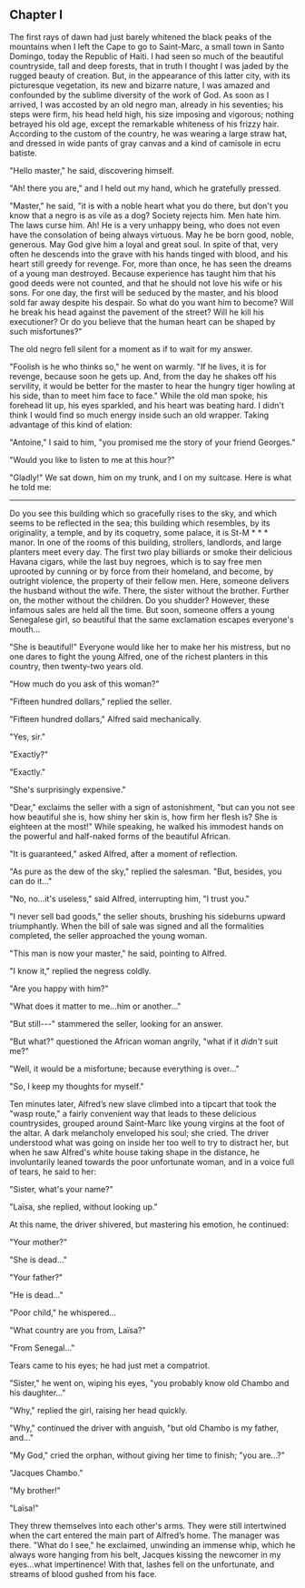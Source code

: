 ## Chapter I

The first rays of dawn had just barely whitened the black peaks of the mountains when I left the Cape to go to Saint-Marc, a small town in Santo Domingo, today the Republic of Haiti.  I had seen so much of the beautiful countryside, tall and deep forests, that in truth I thought I was jaded by the rugged beauty of creation. But, in the appearance of this latter city, with its picturesque vegetation, its new and bizarre nature, I was amazed and confounded by the sublime diversity of the work of God. As soon as I arrived, I was accosted by an old negro man, already in his seventies; his steps were firm, his head held high, his size imposing and vigorous; nothing betrayed his old age, except the remarkable whiteness of his frizzy hair. According to the custom of the country, he was wearing a large straw hat, and dressed in wide pants of gray canvas and a kind of camisole in ecru batiste.

"Hello master," he said, discovering himself.

"Ah! there you are," and I held out my hand, which he gratefully pressed.

"Master," he said, "it is with a noble heart what you do there, but don't you know that a negro is as vile as a dog?  Society rejects him.  Men hate him.  The laws curse him.  Ah!  He is a very unhappy being, who does not even have the consolation of being always virtuous.  May he be born good, noble, generous.  May God give him a loyal and great soul.  In spite of that, very often he descends into the grave with his hands tinged with blood, and his heart still greedy for revenge.  For, more than once, he has seen the dreams of a young man destroyed.  Because experience has taught him that his good deeds were not counted, and that he should not love his wife or his sons.  For one day, the first will be seduced by the master, and his blood sold far away despite his despair.  So what do you want him to become?  Will he break his head against the pavement of the street?  Will he kill his executioner?  Or do you believe that the human heart can be shaped by such misfortunes?"

The old negro fell silent for a moment as if to wait for my answer.

"Foolish is he who thinks so," he went on warmly.  "If he lives, it is for revenge, because soon he gets up.  And, from the day he shakes off his servility, it would be better for the master to hear the hungry tiger howling at his side, than to meet him face to face."  While the old man spoke, his forehead lit up, his eyes sparkled, and his heart was beating hard.  I didn't think I would find so much energy inside such an old wrapper.  Taking advantage of this kind of elation:

"Antoine," I said to him, "you promised me the story of your friend Georges."

"Would you like to listen to me at this hour?"

"Gladly!"  We sat down, him on my trunk, and I on my suitcase.  Here is what he told me:

* * *

Do you see this building which so gracefully rises to the sky, and which seems to be reflected in the sea; this building which resembles, by its originality, a temple, and by its coquetry, some palace, it is St-M * * * manor.  In one of the rooms of this building, strollers, landlords, and large planters meet every day.  The first two play billiards or smoke their delicious Havana cigars, while the last buy negroes, which is to say free men uprooted by cunning or by force from their homeland, and become, by outright violence, the property of their fellow men.  Here, someone delivers the husband without the wife.  There, the sister without the brother.  Further on, the mother without the children.  Do you shudder?  However, these infamous sales are held all the time.  But soon, someone offers a young Senegalese girl, so beautiful that the same exclamation escapes everyone's mouth...

"She is beautiful!"  Everyone would like her to make her his mistress, but no one dares to fight the young Alfred, one of the richest planters in this country, then twenty-two years old.

"How much do you ask of this woman?"

"Fifteen hundred dollars," replied the seller.

"Fifteen hundred dollars," Alfred said mechanically.

"Yes, sir."

"Exactly?"

"Exactly."

"She's surprisingly expensive."

"Dear," exclaims the seller with a sign of astonishment, "but can you not see how beautiful she is, how shiny her skin is, how firm her flesh is?  She is eighteen at the most!"  While speaking, he walked his immodest hands on the powerful and half-naked forms of the beautiful African.

"It is guaranteed," asked Alfred, after a moment of reflection.

"As pure as the dew of the sky," replied the salesman.  "But, besides, you can do it..."

"No, no...it's useless," said Alfred, interrupting him, "I trust you."

"I never sell bad goods," the seller shouts, brushing his sideburns upward triumphantly.  When the bill of sale was signed and all the formalities completed, the seller approached the young woman.

"This man is now your master," he said, pointing to Alfred.

"I know it," replied the negress coldly.

"Are you happy with him?"

"What does it matter to me...him or another..."

"But still---" stammered the seller, looking for an answer.

"But what?" questioned the African woman angrily, "what if it *didn't* suit me?"

"Well, it would be a misfortune; because everything is over..."

"So, I keep my thoughts for myself."

Ten minutes later, Alfred’s new slave climbed into a tipcart that took the "wasp route," a fairly convenient way that leads to these delicious countrysides, grouped around Saint-Marc like young virgins at the foot of the altar.  A dark melancholy enveloped his soul; she cried.  The driver understood what was going on inside her too well to try to distract her, but when he saw Alfred's white house taking shape in the distance, he involuntarily leaned towards the poor unfortunate woman, and in a voice full of tears, he said to her:

"Sister, what's your name?"

"Laïsa, she replied, without looking up."

At this name, the driver shivered, but mastering his emotion, he continued:

"Your mother?"

"She is dead..."

"Your father?"

"He is dead..."

"Poor child," he whispered...

"What country are you from, Laïsa?"

"From Senegal..."

Tears came to his eyes; he had just met a compatriot.

"Sister," he went on, wiping his eyes, "you probably know old Chambo and his daughter..."

"Why," replied the girl, raising her head quickly.

"Why," continued the driver with anguish, "but old Chambo is my father, and..."

"My God," cried the orphan, without giving her time to finish; "you are...?"

"Jacques Chambo."

"My brother!"

"Laïsa!"

They threw themselves into each other's arms.  They were still intertwined when the cart entered the main part of Alfred’s home.  The manager was there.  "What do I see," he exclaimed, unwinding an immense whip, which he always wore hanging from his belt, Jacques kissing the newcomer in my eyes...what impertinence!  With that, lashes fell on the unfortunate, and streams of blood gushed from his face.

